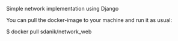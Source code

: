 Simple network implementation using Django


You can pull the docker-image to your machine and run it as usual:

$ docker pull sdanik/network_web


